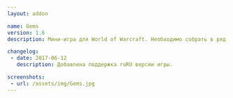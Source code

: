```yaml
---
layout: addon

name: Gems
version: 1.6
description: Мини-игра для World of Warcraft. Необходимо собрать в ряд 4 камня одного цвета. Этот аддон поможет вас скоротать время во время полета или в ожидании сбора рейда.

changelog:
 - date: 2017-06-12
   description: Добавлена поддержка ruRU версии игры.

screenshots:
 - url: /assets/img/Gems.jpg
---
```

